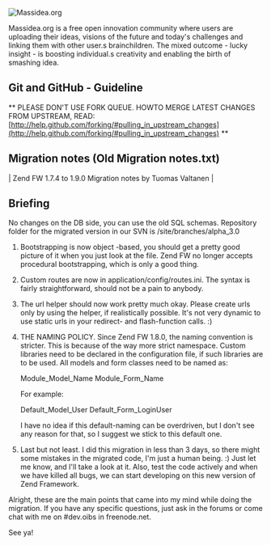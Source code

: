 ![Massidea.org](http://www.massidea.org/images/massidea_logo.png "Massidea.org")

Massidea.org is a free open innovation community where users are uploading their ideas, visions of the future and today's challenges and linking them with other user.s brainchildren.
The mixed outcome - lucky insight - is boosting individual.s creativity and enabling the birth of smashing idea.

## Git and GitHub - Guideline ##

** PLEASE DON'T USE FORK QUEUE. HOWTO MERGE LATEST CHANGES FROM UPSTREAM, READ: [http://help.github.com/forking/#pulling_in_upstream_changes](http://help.github.com/forking/#pulling_in_upstream_changes) **

## Migration notes (Old Migration notes.txt)
| Zend FW 1.7.4 to 1.9.0 Migration notes by Tuomas Valtanen |  


Briefing
--------
No changes on the DB side, you can use the old SQL schemas. Repository folder for the migrated version in our SVN is /site/branches/alpha_3.0


1. 	Bootstrapping is now object -based, you should get a pretty good picture of it when you just look at the file. Zend FW no longer accepts procedural 		bootstrapping, which is only a good thing.

2. 	Custom routes are now in application/config/routes.ini. The syntax is fairly straightforward, should not be a pain to anybody.

3. 	The url helper should now work pretty much okay. Please create urls only by using the helper, if realistically possible. It's not very dynamic to use 	static urls in your redirect- and flash-function calls. :)

4. 	THE NAMING POLICY. Since Zend FW 1.8.0, the naming convention is stricter. This is because of the way more strict namespace. Custom libraries need to 	be declared in the configuration file, if such libraries are to be used. All models and form classes need to be named as:

	Module_Model_Name
	Module_Form_Name

	For example:

	Default_Model_User
	Default_Form_LoginUser

	I have no idea if this default-naming can be overdriven, but I don't see any reason for that, so I suggest we stick to this default one.

5. 	Last but not least. I did this migration in less than 3 days, so there might some mistakes in the migrated code, I'm just a human being. :)  Just let 	me know, and I'll take a look at it. Also, test the code actively and when we have killed all bugs, we can start developing on this new version of 	Zend Framework. 


Alright, these are the main points that came into my mind while doing the migration. If you have any specific questions, just ask in the forums or come chat with me on #dev.oibs in freenode.net.

See ya!
